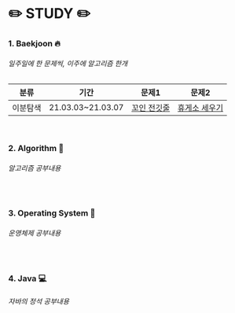# :pencil2: STUDY :pencil2:

### 1. Baekjoon :fire:
###### 일주일에 한 문제씩, 이주에 알고리즘 한개
|분류|기간|문제1|문제2|
|:------:|:---:|:---:|:---:|
|이분탐색|21.03.03~21.03.07|[꼬인 전깃줄](https://www.acmicpc.net/problem/1365)|[휴게소 세우기](https://www.acmicpc.net/problem/1477)|
<br>

### 2. Algorithm :speech_balloon:
###### 알고리즘 공부내용
<br>


### 3. Operating System :file_folder:
###### 운영체제 공부내용
<br>


### 4. Java :computer:
###### 자바의 정석 공부내용
<br>
